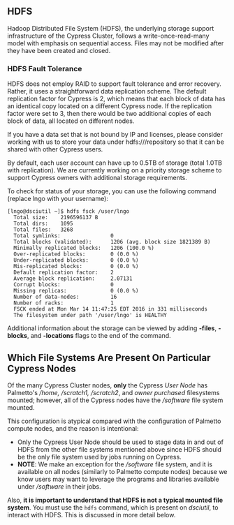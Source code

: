 
## HDFS

Hadoop Distributed File System (HDFS), the underlying storage support infrastructure of the Cypress Cluster, follows a write-once-read-many model with emphasis on sequential access. Files may not be modified after they have been created and closed.

### HDFS Fault Tolerance

HDFS does not employ RAID to support fault tolerance and error recovery. Rather, it uses a straightforward data replication scheme. The default replication factor for Cypress is 2, which means that each block of data has an identical copy located on a different Cypress node. If the replication factor were set to 3, then there would be two additional copies of each block of data, all located on different nodes.

If you have a data set that is not bound by IP and licenses, please consider working with us to store your data under hdfs:///repository so that it can be shared with other Cypress users.

By default, each user account can have up to 0.5TB of storage (total 1.0TB with replication). We are currently working on a priority storage scheme to support Cypress owners with additional storage requirements.

To check for status of your storage, you can use the following command (replace lngo with your username):

    [lngo@dsciutil ~]$ hdfs fsck /user/lngo
      Total size:    2196596137 B
      Total dirs:    1095
      Total files:   3268
      Total symlinks:                0
      Total blocks (validated):      1206 (avg. block size 1821389 B)
      Minimally replicated blocks:   1206 (100.0 %)
      Over-replicated blocks:        0 (0.0 %)
      Under-replicated blocks:       0 (0.0 %)
      Mis-replicated blocks:         0 (0.0 %)
      Default replication factor:    2
      Average block replication:     2.07131
      Corrupt blocks:                0
      Missing replicas:              0 (0.0 %)
      Number of data-nodes:          16
      Number of racks:               1
      FSCK ended at Mon Mar 14 11:47:25 EDT 2016 in 331 milliseconds
      The filesystem under path '/user/lngo' is HEALTHY

Additional information about the storage can be viewed by adding **-files**, **-blocks**, and **-locations** flags to the end of the command.


## Which File Systems Are Present On Particular Cypress Nodes

Of the many Cypress Cluster nodes, **only** the Cypress *User Node* has Palmetto's */home, /scratch1, /scratch2*, and *owner purchased* filesystems mounted; however, all of the Cypress nodes have the */software* file system mounted.

This configuration is atypical compared with the configuration of Palmetto compute nodes, and the reason is intentional:

- Only the Cypress User Node should be used to stage data in and out of HDFS from the other file systems mentioned above since HDFS should be the only file system used by jobs running on Cypress.
- **NOTE**: We make an exception for the */software* file system, and it is available on all nodes (similarly to Palmetto compute nodes) because we know users may want to leverage the programs and libraries available under */software* in their jobs.

Also, **it is important to understand that HDFS is not a typical mounted file system**. You must use the ```hdfs``` command, which is present on *dsciutil*, to interact with HDFS. This is discussed in more detail below.
